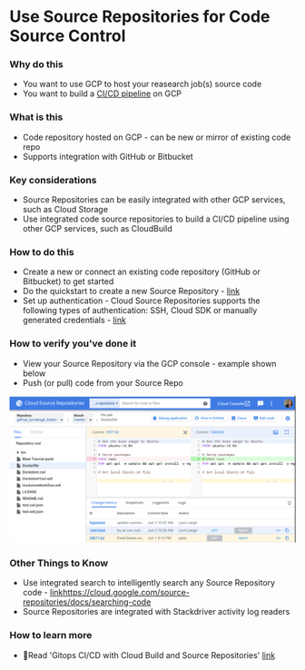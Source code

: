 # Use Source Repositories for Code Source Control

### Why do this
 - You want to use GCP to host your reasearch job(s) source code
 - You want to build a [CI/CD pipeline](https://cloud.google.com/solutions/continuous-delivery/) on GCP 

### What is this
 - Code repository hosted on GCP - can be new or mirror of existing code repo
 - Supports integration with GitHub or Bitbucket

### Key considerations
 - Source Repositories can be easily integrated with other GCP services, such as Cloud Storage
 - Use integrated code source repositories to build a CI/CD pipeline using other GCP services, such as CloudBuild

### How to do this
 - Create a new or connect an existing code repository (GitHub or Bitbucket) to get started
 - Do the quickstart to create a new Source Repository - [link](https://cloud.google.com/source-repositories/docs/quickstart)
 - Set up authentication - Cloud Source Repositories supports the following types of authentication: SSH, Cloud SDK or
manually generated credentials - [link](https://cloud.google.com/source-repositories/docs/authentication)

### How to verify you've done it
 - View your Source Repository via the GCP console - example shown below
 - Push (or pull) code from your Source Repo

 [![source-repo](/images/source-repo.png)]()

### Other Things to Know
 - Use integrated search to intelligently search any Source Repository code - [link]()https://cloud.google.com/source-repositories/docs/searching-code
 - Source Repositories are integrated with Stackdriver activity log readers

### How to learn more
 - 📘Read 'Gitops CI/CD with Cloud Build and Source Repositories' [link](https://cloud.google.com/kubernetes-engine/docs/tutorials/gitops-cloud-build)